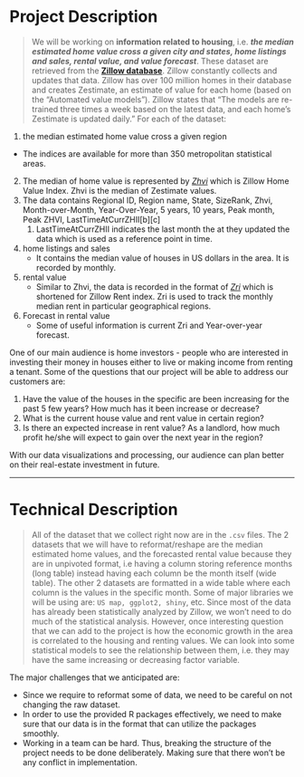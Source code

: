 # **Project Description**

>We will be working on **information related to housing**, i.e. _**the median estimated home value cross a given city and states, home listings and sales, rental value, and value forecast**_.  These dataset are retrieved from the [**Zillow database**](https://www.zillow.com/research/data/). Zillow constantly collects and updates that data. Zillow has over 100 million homes in their database and creates Zestimate, an estimate of value for each home (based on the “Automated value models”). Zillow states that “The models are re-trained three times a week based on the latest data, and each home’s Zestimate is updated daily.” For each of the dataset:

1.  the median estimated home value cross a given region
   - The indices are available for more than 350 metropolitan statistical areas.
   2. The median of home value is represented by [_Zhvi_](https://www.zillow.com/research/zhvi-methodology-6032/) which is Zillow Home Value Index. Zhvi is the median of Zestimate values.
   3. The data contains Regional ID, Region name, State, SizeRank, Zhvi, Month-over-Month, Year-Over-Year, 5 years, 10 years, Peak month, Peak ZHVI, LastTimeAtCurrZHII[b][c]
      1. LastTimeAtCurrZHII indicates the last month the at they updated the data which is used as a reference point in time.
1. home listings and sales
   - It contains the median value of houses in US dollars in the area. It is recorded by monthly.
1. rental value
   - Similar to Zhvi, the data is recorded in the format of [_Zri_](https://www.zillow.com/research/zillow-rent-index-methodology-2393/) which is shortened for Zillow Rent index. Zri is used to track the monthly median rent in particular geographical regions.
1. Forecast in rental value
   - Some of useful information is current Zri and Year-over-year forecast.

One of our main audience is home investors - people who are interested in investing their money in houses either to live or making income from renting a tenant. Some of the questions that our project will be able to address our customers are:
1. Have the value of the houses in the specific are been increasing for the past 5 few years? How much has it been increase or decrease?
2. What is the current house value and rent value in certain region?
3. Is there an expected increase in rent value? As a landlord, how much profit he/she will expect to gain over the next year in the region?

With our data visualizations and processing, our audience can plan better on their real-estate investment in future.

--------------------
# **Technical Description**
>All of the dataset that we collect right now are in the `.csv` files. The 2 datasets that we will have to reformat/reshape are the median estimated home values, and the forecasted rental value because they are in unpivoted format, i.e having a column storing reference months (long table) instead having each column be the month itself (wide table). The other 2 datasets are formatted in a wide table where each column is the values in the specific month. Some of  major libraries we will be using are: `US map, ggplot2, shiny`, etc. Since most of the data has already been statistically analyzed by Zillow, we won’t need to do much of the statistical analysis. However,  once interesting question that we can add to the project is how the economic growth in the area is correlated to the housing and renting values. We can look into some statistical models to see the relationship between them, i.e. they may have the same increasing or decreasing factor variable.

The major challenges that we anticipated are:
* Since we require to reformat some of data, we need to be careful on not changing the raw dataset.
* In order to use the provided R packages effectively, we need to make sure that our data is in the format that can utilize the packages smoothly.
* Working in a team can be hard. Thus, breaking the structure of the project needs to be done deliberately. Making sure that there won’t be any conflict in implementation.
